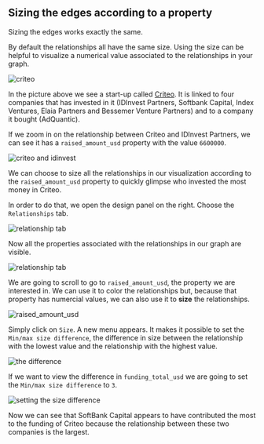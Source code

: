 ## Sizing the edges according to a property

Sizing the edges works exactly the same.

By default the relationships all have the same size. Using the size can be helpful to visualize a numerical value associated to the relationships in your graph.

![criteo](https://dl.dropboxusercontent.com/s/3vluq781j7yfw5d/46.png?dl=0)

In the picture above we see a start-up called [Criteo](http://www.criteo.com/). It is linked to four companies that has invested in it (IDInvest Partners, Softbank Capital, Index Ventures, Elaia Partners and Bessemer Venture Partners) and to a company it bought (AdQuantic).

If we zoom in on the relationship between Criteo and IDInvest Partners, we can see it has a ```raised_amount_usd``` property with the value ```6600000```.

![criteo and idinvest](https://dl.dropboxusercontent.com/s/85ugjya4kspvn6v/47.png?dl=0)

We can choose to size all the relationships in our visualization according to the ```raised_amount_usd``` property to quickly glimpse who invested the most money in Criteo.

In order to do that, we open the design panel on the right. Choose the ```Relationships``` tab.

![relationship tab](https://dl.dropboxusercontent.com/s/70c3duwrf5gkn1o/48.png?dl=0)

Now all the properties associated with the relationships in our graph are visible.

![relationship tab](https://dl.dropboxusercontent.com/s/el645at9kktrus4/49.png?dl=0)

We are going to scroll to go to ```raised_amount_usd```, the property we are interested in. We can use it to color the relationships but, because that property has numercial values, we can also use it to **size** the relationships.

![raised_amount_usd](https://dl.dropboxusercontent.com/s/3vsyxeee7jv4aiw/50.png?dl=0)

Simply click on ```Size```. A new menu appears. It makes it possible to set the ```Min/max size difference```, the difference in size between the relationship with the lowest value and the relationship with the highest value.

![the difference](https://dl.dropboxusercontent.com/s/8xerdpa26qktjos/51.png?dl=0)

If we want to view the difference in ```funding_total_usd``` we are going to set the ```Min/max size difference``` to ```3```.

![setting the size difference](https://dl.dropboxusercontent.com/s/m3z7hv2pgv1myue/52.png?dl=0)

Now we can see that SoftBank Capital appears to have contributed the most to the funding of Criteo because the relationship between these two companies is the largest.
